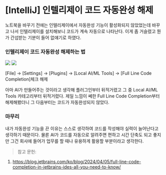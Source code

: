 # [IntelliJ] 인텔리제이 코드 자동완성 해제

노트북을 바꾸기 전에는 인텔리제이에서 자동완성 기능이 활성화되지 않았었는데 바꾸고 나서 인텔리제이를 설치해보니 코드가 계속 자동으로 나타난다. 이게 좀 거슬렸고 뭔가 간섭받는 기분이 들어 없얘기로 하였다.

### 인텔리제이 코드 자동완성 해제하는 법
![](https://velog.velcdn.com/images/chrios99/post/4f7f82a4-089c-4411-aaae-1640cdf3a649/image.png)
![](https://velog.velcdn.com/images/chrios99/post/ab40eae4-6766-4d26-a9e6-05b64a8f5717/image.png)

[File] -> [Settings] -> [Plugins] -> [Local AI/ML Tools] -> [Full Line Code Completion]체크 해제

아마 AI가 만들어주는 것이라고 생각해 플러그인부터 뒤적거렸고 그 중 Local AI/ML Tools 카테고리부터 뒤적거렸다. 제일 느낌이 쎄한 Full Line Code Completion부터 해제해봤더니 그 다음부터는 코드가 자동완성되지 않았다.

### 마무리
내가 자동완성 기능을 끈 이유는 스스로 생각하여 코드를 작성해야 실력이 늘어난다고 생각하기 때문이다. 물론 AI가 코드를 자동으로 알려주면 편하고 시간 단축도 되고 좋지만 그건 회사에 들어가 업무를 할 때나 유용하게 활용할 부분이라고 생각한다.

> 참고 문헌:
1. https://blog.jetbrains.com/ko/blog/2024/04/05/full-line-code-completion-in-jetbrains-ides-all-you-need-to-know/